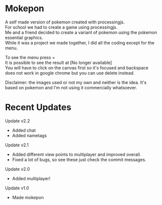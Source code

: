 # Mokepon
A self made version of pokemon created with processingjs.  
For school we had to create a game using processingjs.  
Me and a friend decided to create a variant of pokemon using the pokemon essential graphics.  
While it was a project we made together, I did all the coding except for the menu.  

To see the menu press =  
It is possible to see the result at [No longer available]  
You will have to click on the canvas first so it's focused and backspace does not work in google chrome but you can use delete instead.  


Disclaimer: the images used or not my own and neither is the idea. It's based on pokemon and I'm not using it commercially whatsoever.  


# Recent Updates
Update v2.2
- Added chat
- Added nametags

Update v2.1
- Added different view points to multiplayer and improved overall.
- Fixed a lot of bugs, so see these just check the commit messages.

Update v2.0
- Added multiplayer!

Update v1.0
- Made mokepon
